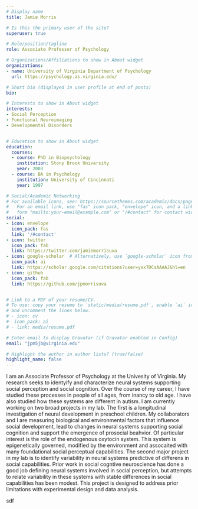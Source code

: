 ```yaml
---
# Display name
title: Jamie Morris

# Is this the primary user of the site?
superuser: true

# Role/position/tagline
role: Associate Professor of Psychology 

# Organizations/Affiliations to show in About widget
organizations:
- name: University of Virginia Department of Psychology 
  url: https://psychology.as.virginia.edu/

# Short bio (displayed in user profile at end of posts)
bio: 

# Interests to show in About widget
interests:
- Social Perception
- Functional Neuroimaging
- Developmental Disorders


# Education to show in About widget
education:
  courses:
  - course: PhD in Biopsychology 
    institution: Stony Brook University 
    year: 2003
  - course: BA in Psychology 
    institution: University of Cincinnati 
    year: 1997

# Social/Academic Networking
# For available icons, see: https://sourcethemes.com/academic/docs/page-builder/#icons
#   For an email link, use "fas" icon pack, "envelope" icon, and a link in the
#   form "mailto:your-email@example.com" or "/#contact" for contact widget.
social:
- icon: envelope
  icon_pack: fas
  link: '/#contact'
- icon: twitter
  icon_pack: fab
  link: https://twitter.com/jamiemorrisuva
- icon: google-scholar  # Alternatively, use `google-scholar` icon from `ai` icon pack
  icon_pack: ai
  link: https://scholar.google.com/citations?user=ysx7DCsAAAAJ&hl=en
- icon: github
  icon_pack: fab
  link: https://github.com/jpmorrisuva


# Link to a PDF of your resume/CV.
# To use: copy your resume to `static/media/resume.pdf`, enable `ai` icons in `params.toml`, 
# and uncomment the lines below.
# - icon: cv
#- icon_pack: ai
# - link: media/resume.pdf

# Enter email to display Gravatar (if Gravatar enabled in Config)
email: "jpm5jb@virginia.edu"

# Highlight the author in author lists? (true/false)
highlight_name: false
---
```


I am an Associate Professor of Psychology at the Univesity of Virginia. My research seeks to identyify and characterize neural systems supporting social perception and social cognition. Over the course of my career, I have studied these processes in people of all ages, from inancy to old age. I have also studied how these systems are different in autism. I am currently working on two broad projects in my lab. The first is a longitudinal investigation of neural development in preschool children. My collaborators and I are measuring biological and environmental factors that influence social development, lead to changes in neural systems supporting social cognition and support the emergence of prosocial beahvior. Of particular interest is the role of the endogenous oxytocin system. This system is epigenetically governed, modified by the environment and assocaited with many foundational social perceptual capabilities. The second major project in my lab is to identify variability in neural systems predictive of differens in social capabilities. Prior work in social cogntive neuroscience has done a good job defining neural systems involved in social perception, but attempts to relate variability in these systems with stable differences in social capabilities has been modest. This project is designed to address prior limitations with experimental design and data analysis. 


sdf